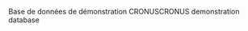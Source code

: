 <span data-ttu-id="abd00-101">Base de données de démonstration CRONUS</span><span class="sxs-lookup"><span data-stu-id="abd00-101">CRONUS demonstration database</span></span>
